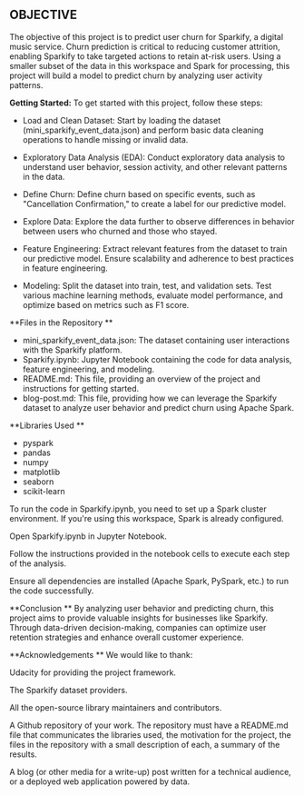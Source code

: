 ## OBJECTIVE
The objective of this project is to predict user churn for Sparkify, a digital music service. Churn prediction is critical to reducing customer attrition, enabling Sparkify to take targeted actions to retain at-risk users. Using a smaller subset of the data in this workspace and Spark for processing, this project will build a model to predict churn by analyzing user activity patterns.

**Getting Started:** To get started with this project, follow these steps:

- Load and Clean Dataset: Start by loading the dataset (mini_sparkify_event_data.json) and perform basic data cleaning operations to handle missing or invalid data.

- Exploratory Data Analysis (EDA): Conduct exploratory data analysis to understand user behavior, session activity, and other relevant patterns in the data.

- Define Churn: Define churn based on specific events, such as "Cancellation Confirmation," to create a label for our predictive model.

- Explore Data: Explore the data further to observe differences in behavior between users who churned and those who stayed.

- Feature Engineering: Extract relevant features from the dataset to train our predictive model. Ensure scalability and adherence to best practices in feature engineering.

- Modeling: Split the dataset into train, test, and validation sets. Test various machine learning methods, evaluate model performance, and optimize based on metrics such as F1 score.

**Files in the Repository
**
- mini_sparkify_event_data.json: The dataset containing user interactions with the Sparkify platform.
- Sparkify.ipynb: Jupyter Notebook containing the code for data analysis, feature engineering, and modeling.
- README.md: This file, providing an overview of the project and instructions for getting started.
- blog-post.md: This file, providing how we can leverage the Sparkify dataset to analyze user behavior and predict churn using Apache Spark.

**Libraries Used
**
- pyspark
- pandas
- numpy
- matplotlib
- seaborn
- scikit-learn

To run the code in Sparkify.ipynb, you need to set up a Spark cluster environment. If you're using this workspace, Spark is already configured.

Open Sparkify.ipynb in Jupyter Notebook.

Follow the instructions provided in the notebook cells to execute each step of the analysis.

Ensure all dependencies are installed (Apache Spark, PySpark, etc.) to run the code successfully.

**Conclusion
**
By analyzing user behavior and predicting churn, this project aims to provide valuable insights for businesses like Sparkify. Through data-driven decision-making, companies can optimize user retention strategies and enhance overall customer experience.

**Acknowledgements
**
We would like to thank:

Udacity for providing the project framework.

The Sparkify dataset providers.

All the open-source library maintainers and contributors.


A Github repository of your work.
The repository must have a README.md file that communicates the libraries used, the motivation for the project, the files in the repository with a small description of each, a summary of the results.


A blog (or other media for a write-up) post written for a technical audience, or a deployed web application powered by data.
